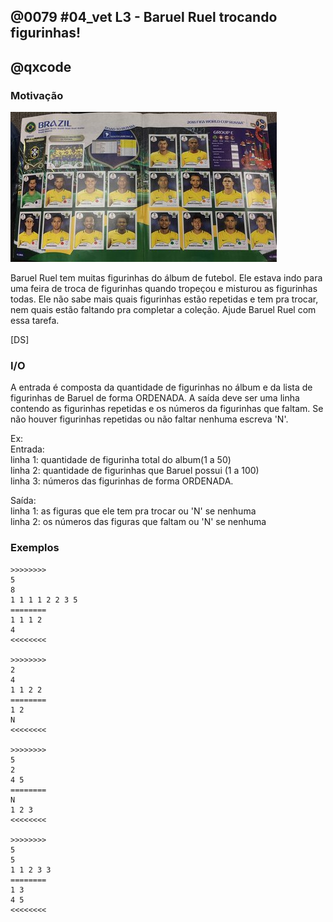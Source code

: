 ## @0079 #04_vet L3 - Baruel Ruel trocando figurinhas!
## @qxcode

### Motivação

![](capa.jpg)  

Baruel Ruel tem muitas figurinhas do álbum de futebol. Ele estava indo para uma feira de troca de figurinhas quando tropeçou e misturou as figurinhas todas. Ele não sabe mais quais figurinhas estão repetidas e tem pra trocar, nem quais estão faltando pra completar a coleção. Ajude Baruel Ruel com essa tarefa.

\[DS\]

### I/O

A entrada é composta da quantidade de figurinhas no álbum e da lista de figurinhas de Baruel de forma ORDENADA. A saída deve ser uma linha contendo as figurinhas repetidas e os números da figurinhas que faltam. Se não houver figurinhas repetidas ou não faltar nenhuma escreva 'N'.

Ex:  
Entrada:  
linha 1: quantidade de figurinha total do album(1 a 50)  
linha 2: quantidade de figurinhas que Baruel possui (1 a 100)  
linha 3: números das figurinhas de forma ORDENADA.

Saída:  
linha 1: as figuras que ele tem pra trocar ou 'N' se nenhuma  
linha 2: os números das figuras que faltam ou 'N' se nenhuma

### Exemplos

```
>>>>>>>>
5
8
1 1 1 1 2 2 3 5
========
1 1 1 2
4
<<<<<<<<

>>>>>>>>
2
4
1 1 2 2
========
1 2
N
<<<<<<<<

>>>>>>>>
5
2
4 5
========
N
1 2 3
<<<<<<<<

>>>>>>>>
5
5
1 1 2 3 3
========
1 3
4 5
<<<<<<<<
```

<!---
>>>>>>>> 01
2
4
1 1 2 2
========
1 2
N
<<<<<<<<

>>>>>>>> 02
5
2
4 5
========
N
1 2 3
<<<<<<<<

>>>>>>>> 03
5
5
1 1 2 3 3
========
1 3
4 5
<<<<<<<<
--->